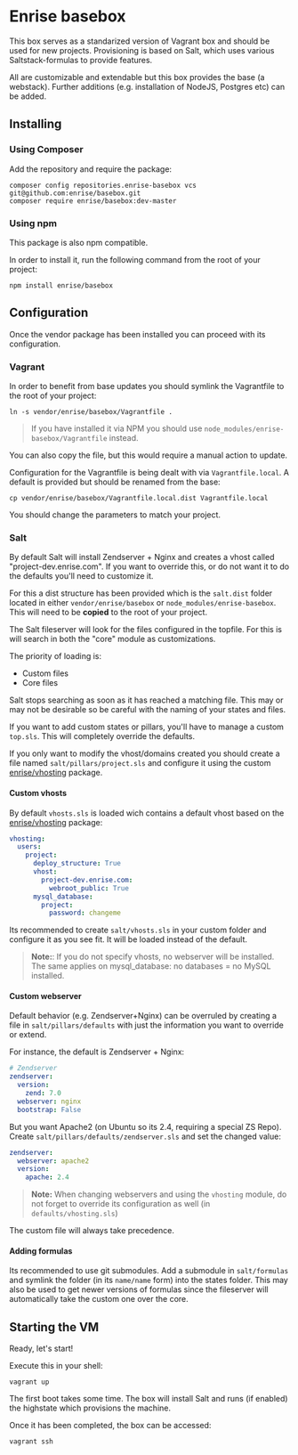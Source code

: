 # Enrise basebox

This box serves as a standarized version of Vagrant box and should be used for new projects.
Provisioning is based on Salt, which uses various Saltstack-formulas to provide features.

All are customizable and extendable but this box provides the base (a webstack).
Further additions (e.g. installation of NodeJS, Postgres etc) can be added.

## Installing
### Using Composer

Add the repository and require the package:
```
composer config repositories.enrise-basebox vcs git@github.com:enrise/basebox.git
composer require enrise/basebox:dev-master
```

### Using npm
This package is also npm compatible.

In order to install it, run the following command from the root of your project:
```
npm install enrise/basebox
```

## Configuration
Once the vendor package has been installed you can proceed with its configuration.

### Vagrant
In order to benefit from base updates you should symlink the Vagrantfile to the root of your project:
```
ln -s vendor/enrise/basebox/Vagrantfile .
```
> If you have installed it via NPM you should use `node_modules/enrise-basebox/Vagrantfile` instead.

You can also copy the file, but this would require a manual action to update.

Configuration for the Vagrantfile is being dealt with via `Vagrantfile.local`.
A default is provided but should be renamed from the base:
```
cp vendor/enrise/basebox/Vagrantfile.local.dist Vagrantfile.local
```
You should change the parameters to match your project.

### Salt
By default Salt will install Zendserver + Nginx and creates a vhost called "project-dev.enrise.com". If you want to override this, or do not want it to do the defaults you'll need to customize it.

For this a dist structure has been provided which is the `salt.dist` folder located in either `vendor/enrise/basebox` or `node_modules/enrise-basebox`.
This will need to be **copied** to the root of your project.

The Salt fileserver will look for the files configured in the topfile. For this is will search in both the "core" module as customizations.

The priority of loading is:
- Custom files
- Core files

Salt stops searching as soon as it has reached a matching file.
This may or may not be desirable so be careful with the naming of your states and files.

If you want to add custom states or pillars, you'll have to manage a custom `top.sls`. This will completely override the defaults.

If you only want to modify the vhost/domains created you should create a file named `salt/pillars/project.sls` and configure it using the custom [enrise/vhosting](https://github.com/enrise/vhosting) package.

#### Custom vhosts
By default `vhosts.sls` is loaded wich contains a default vhost based on the [enrise/vhosting](https://github.com/enrise/vhosting) package:
```yaml
vhosting:
  users:
    project:
      deploy_structure: True
      vhost:
        project-dev.enrise.com:
          webroot_public: True
      mysql_database:
        project:
          password: changeme
```

Its recommended to create `salt/vhosts.sls` in your custom folder and configure it as you see fit. It will be loaded instead of the default.

> **Note:**: If you do not specify vhosts, no webserver will be installed. The same applies on mysql_database: no databases = no MySQL installed.

#### Custom webserver
Default behavior (e.g. Zendserver+Nginx) can be overruled by creating a file in `salt/pillars/defaults` with just the information you want to override or extend.

For instance, the default is Zendserver + Nginx:
```yaml
# Zendserver
zendserver:
  version:
    zend: 7.0
  webserver: nginx
  bootstrap: False
```

But you want Apache2 (on Ubuntu so its 2.4, requiring a special ZS Repo).
Create `salt/pillars/defaults/zendserver.sls` and set the changed value:

```yaml
zendserver:
  webserver: apache2  
  version:
    apache: 2.4
```
> **Note:** When changing webservers and using the `vhosting` module, do not forget to override its configuration as well (in `defaults/vhosting.sls`)

The custom file will always take precedence.

#### Adding formulas
Its recommended to use git submodules.
Add a submodule in `salt/formulas` and symlink the folder (in its `name/name` form) into the states folder. This may also be used to get newer versions of formulas since the fileserver will automatically take the custom one over the core.

## Starting the VM

Ready, let's start!

Execute this in your shell:
```
vagrant up
```

The first boot takes some time.
The box will install Salt and runs (if enabled) the highstate which provisions the machine.

Once it has been completed, the box can be accessed:

```
vagrant ssh
```
